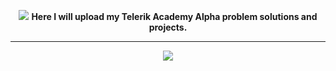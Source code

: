 <p align="center">
<img src="https://github.com/Xadera/Telerik-Academy-Alpha/blob/master/logo.png">
<b>Here I will upload my Telerik Academy Alpha problem solutions and projects.</b>
</p>
<hr>
<p align="center">
<img src="https://github.com/Xadera/Telerik-Academy-Alpha/blob/master/course.png">
</p>
